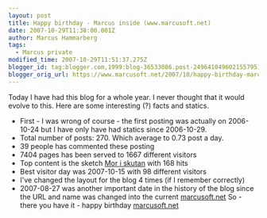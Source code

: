 ```yaml
---
layout: post
title: Happy birthday - Marcus inside (www.marcusoft.net)
date: 2007-10-29T11:38:00.001Z
author: Marcus Hammarberg
tags:
  - Marcus private
modified_time: 2007-10-29T11:51:37.275Z
blogger_id: tag:blogger.com,1999:blog-36533086.post-2496410496021557951
blogger_orig_url: https://www.marcusoft.net/2007/10/happy-birthday-marcus-inside.html
---
```


Today I have had this blog for a whole year. I never thought that it
would evolve to this. Here are some interesting (?) facts and statics.

- First - I was wrong of course - the first posting was actually on
  2006-10-24 but I have only have had statics since 2006-10-29.
- Total number of posts: 270. Which average to 0.73 post a day.
- 39 people has commented these posting
- 7404 pages has been served to 1667 different visitors
- Top content is the sketch [Mor i
  skutan](http://marcushammarberg.blogspot.com/2007/08/mor-i-skutan.html)
  with 168 hits
- Best visitor day was 2007-10-15 with 98 different visitors
- I've changed the layout for the blog 4 times (if I remember
  correctly)
- 2007-08-27 was another important date in the history of the blog
  since the URL and name was changed into the current
  [marcusoft.net](https://www.marcusoft.net/)
  So - there you have it - happy birthday
  [marcusoft.net](https://www.marcusoft.net/)
